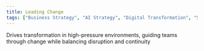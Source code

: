 ```yaml
---
title: Leading Change
tags: ["Business Strategy", "AI Strategy", "Digital Transformation", "Stakeholder Management"]
---
```


Drives transformation in high-pressure environments, guiding teams through change while balancing disruption and continuity